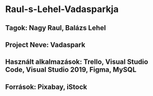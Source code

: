 # Raul-s-Lehel-Vadasparkja
## Tagok: Nagy Raul, Balázs Lehel
## Project Neve: Vadaspark
## Használt alkalmazások: Trello, Visual Studio Code, Visual Studio 2019, Figma, MySQL
## Források: Pixabay, iStock